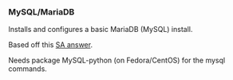 ### MySQL/MariaDB

Installs and configures a basic MariaDB (MySQL) install.

Based off this [SA answer](https://stackoverflow.com/a/16652653).

Needs package MySQL-python (on Fedora/CentOS) for the mysql commands.
